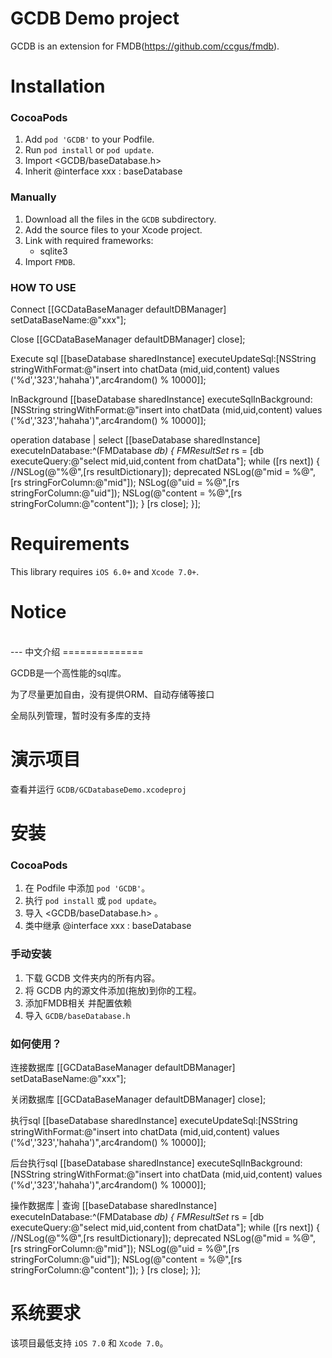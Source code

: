 GCDB Demo project
==============

GCDB is an extension for FMDB(https://github.com/ccgus/fmdb).

Installation
==============

### CocoaPods

1. Add `pod 'GCDB'` to your Podfile.
2. Run `pod install` or `pod update`.
3. Import \<GCDB/baseDatabase.h\> 
4. Inherit  @interface xxx : baseDatabase 

### Manually

1. Download all the files in the `GCDB` subdirectory.
2. Add the source files to your Xcode project.
3. Link with required frameworks:
    * sqlite3
4. Import `FMDB`.



### HOW TO USE

Connect
[[GCDataBaseManager defaultDBManager] setDataBaseName:@"xxx"];

Close
[[GCDataBaseManager defaultDBManager] close];

Execute sql
[[baseDatabase sharedInstance] executeUpdateSql:[NSString stringWithFormat:@"insert into chatData (mid,uid,content) values ('%d','323','hahaha')",arc4random() % 10000]];

InBackground
[[baseDatabase sharedInstance] executeSqlInBackground:[NSString stringWithFormat:@"insert into chatData (mid,uid,content) values ('%d','323','hahaha')",arc4random() % 10000]];

operation database | select
[[baseDatabase sharedInstance] executeInDatabase:^(FMDatabase *db) {
    FMResultSet* rs = [db executeQuery:@"select mid,uid,content from chatData"];
    while ([rs next]) {
        //NSLog(@"%@",[rs resultDictionary]);   deprecated
        NSLog(@"mid = %@",[rs stringForColumn:@"mid"]);
        NSLog(@"uid = %@",[rs stringForColumn:@"uid"]);
        NSLog(@"content = %@",[rs stringForColumn:@"content"]);
    }
    [rs close];
}];


Requirements
==============
This library requires `iOS 6.0+` and `Xcode 7.0+`.

Notice
==============




<br/>
---
中文介绍
==============

GCDB是一个高性能的sql库。

为了尽量更加自由，没有提供ORM、自动存储等接口

全局队列管理，暂时没有多库的支持


演示项目
==============
查看并运行 `GCDB/GCDatabaseDemo.xcodeproj`


安装
==============

### CocoaPods

1. 在 Podfile 中添加  `pod 'GCDB'`。
2. 执行 `pod install` 或 `pod update`。
3. 导入 \<GCDB/baseDatabase.h\> 。
4. 类中继承  @interface xxx : baseDatabase

### 手动安装

1. 下载 GCDB 文件夹内的所有内容。
2. 将 GCDB 内的源文件添加(拖放)到你的工程。
3. 添加FMDB相关 并配置依赖
4. 导入 `GCDB/baseDatabase.h`



### 如何使用？

连接数据库
[[GCDataBaseManager defaultDBManager] setDataBaseName:@"xxx"];

关闭数据库
[[GCDataBaseManager defaultDBManager] close];

执行sql
[[baseDatabase sharedInstance] executeUpdateSql:[NSString stringWithFormat:@"insert into chatData (mid,uid,content) values ('%d','323','hahaha')",arc4random() % 10000]];

后台执行sql
[[baseDatabase sharedInstance] executeSqlInBackground:[NSString stringWithFormat:@"insert into chatData (mid,uid,content) values ('%d','323','hahaha')",arc4random() % 10000]];

操作数据库 | 查询
[[baseDatabase sharedInstance] executeInDatabase:^(FMDatabase *db) {
    FMResultSet* rs = [db executeQuery:@"select mid,uid,content from chatData"];
    while ([rs next]) {
        //NSLog(@"%@",[rs resultDictionary]);   deprecated
        NSLog(@"mid = %@",[rs stringForColumn:@"mid"]);
        NSLog(@"uid = %@",[rs stringForColumn:@"uid"]);
        NSLog(@"content = %@",[rs stringForColumn:@"content"]);
    }
    [rs close];
}];



系统要求
==============
该项目最低支持 `iOS 7.0` 和 `Xcode 7.0`。




